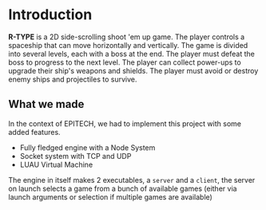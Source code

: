 # Introduction

**R-TYPE** is a 2D side-scrolling shoot 'em up game. The player controls a spaceship that can move horizontally and vertically. The game is divided into several levels, each with a boss at the end. The player must defeat the boss to progress to the next level. The player can collect power-ups to upgrade their ship's weapons and shields. The player must avoid or destroy enemy ships and projectiles to survive.

## What we made

In the context of EPITECH, we had to implement this project with some added features.

- Fully fledged engine with a Node System
- Socket system with TCP and UDP
- LUAU Virtual Machine

The engine in itself makes 2 executables, a `server` and a `client`, the server on launch selects a game from a bunch of available games (either via launch arguments or selection if multiple games are available)
